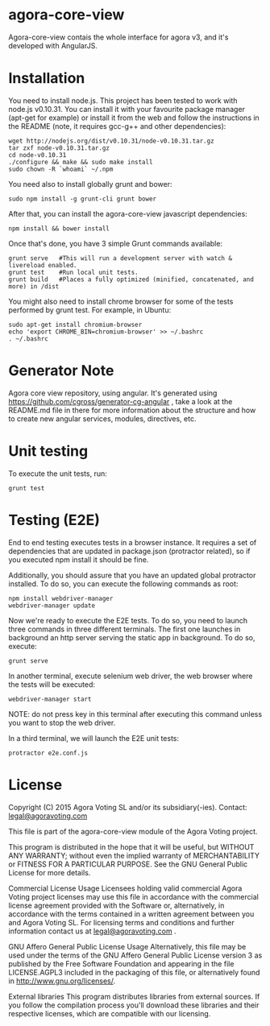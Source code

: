 # agora-core-view

Agora-core-view contais the whole interface for agora v3, and it's developed
with AngularJS.

# Installation

You need to install node.js. This project has been tested to work with node.js
v0.10.31. You can install it with your favourite package manager (apt-get for
example) or install it from the web and follow the instructions in the README 
(note, it requires gcc-g++ and other dependencies):

    wget http://nodejs.org/dist/v0.10.31/node-v0.10.31.tar.gz
    tar zxf node-v0.10.31.tar.gz
    cd node-v0.10.31
    ./configure && make && sudo make install
    sudo chown -R `whoami` ~/.npm

You need also to install globally grunt and bower:

    sudo npm install -g grunt-cli grunt bower

After that, you can install the agora-core-view javascript dependencies:

    npm install && bower install

Once that's done, you have 3 simple Grunt commands available:

    grunt serve   #This will run a development server with watch & livereload enabled.
    grunt test    #Run local unit tests.
    grunt build   #Places a fully optimized (minified, concatenated, and more) in /dist

You might also need to install chrome browser for some of the tests performed by grunt test. For example, in Ubuntu:

    sudo apt-get install chromium-browser
    echo 'export CHROME_BIN=chromium-browser' >> ~/.bashrc
    . ~/.bashrc 

# Generator Note

Agora core view repository, using angular. It's generated using 
https://github.com/cgross/generator-cg-angular , take a look at the README.md 
file in there for more information about the structure and how to create new
angular services, modules, directives, etc.

# Unit testing

To execute the unit tests, run:

    grunt test

# Testing (E2E)

End to end testing executes tests in a browser instance. It requires a set of
dependencies that are updated in package.json (protractor related), so if you
executed npm install it should be fine.

Additionally, you should assure that you have an updated global protractor
installed. To do so, you can execute the following commands as root:

    npm install webdriver-manager
    webdriver-manager update

Now we're ready to execute the E2E tests. To do so, you need to launch three
commands in three different terminals. The first one launches in background an
http server serving the static app in background. To do so, execute:

    grunt serve

In another terminal, execute selenium web driver, the web browser where the
tests will be executed:

    webdriver-manager start

NOTE: do not press <enter> key in this terminal after executing this command
unless you want to stop the web driver.

In a third terminal, we will launch the E2E unit tests:

    protractor e2e.conf.js

# License

Copyright (C) 2015 Agora Voting SL and/or its subsidiary(-ies).
Contact: legal@agoravoting.com

This file is part of the agora-core-view module of the Agora Voting project.

This program is distributed in the hope that it will be useful, but WITHOUT ANY
WARRANTY; without even the implied warranty of MERCHANTABILITY or FITNESS FOR A
PARTICULAR PURPOSE.  See the GNU General Public License for more details.

Commercial License Usage
Licensees holding valid commercial Agora Voting project licenses may use this
file in accordance with the commercial license agreement provided with the
Software or, alternatively, in accordance with the terms contained in
a written agreement between you and Agora Voting SL. For licensing terms and
conditions and further information contact us at legal@agoravoting.com .

GNU Affero General Public License Usage
Alternatively, this file may be used under the terms of the GNU Affero General
Public License version 3 as published by the Free Software Foundation and
appearing in the file LICENSE.AGPL3 included in the packaging of this file, or
alternatively found in <http://www.gnu.org/licenses/>.

External libraries
This program distributes libraries from external sources. If you follow the
compilation process you'll download these libraries and their respective
licenses, which are compatible with our licensing.